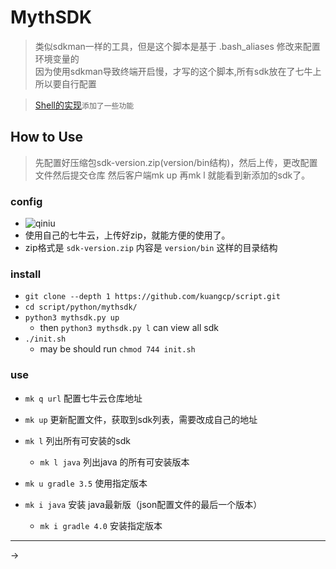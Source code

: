 # MythSDK
> 类似sdkman一样的工具，但是这个脚本是基于 .bash_aliases 修改来配置环境变量的<br/>
> 因为使用sdkman导致终端开启慢，才写的这个脚本,所有sdk放在了七牛上 所以要自行配置<br/>

> [Shell的实现](/shell/sdk/README.md)`添加了一些功能`

## How to Use
> 先配置好压缩包sdk-version.zip(version/bin结构)，然后上传，更改配置文件然后提交仓库
> 然后客户端mk up 再mk l 就能看到新添加的sdk了。

### config
- ![qiniu](https://raw.githubusercontent.com/Kuangcp/ImageRepos/masters/Image/mythsdk/qiniu.gng)
- 使用自己的七牛云，上传好zip，就能方便的使用了。 
- zip格式是 `sdk-version.zip` 内容是 `version/bin` 这样的目录结构

### install 
- `git clone --depth 1 https://github.com/kuangcp/script.git`
- `cd script/python/mythsdk/`
- `python3 mythsdk.py up` 
    - then `python3 mythsdk.py l` can view all sdk
- `./init.sh` 
    - may be should run `chmod 744 init.sh`

### use

- `mk q url` 配置七牛云仓库地址

- `mk up` 更新配置文件，获取到sdk列表，需要改成自己的地址
- `mk l` 列出所有可安装的sdk
    - `mk l java` 列出java 的所有可安装版本
- `mk u gradle 3.5` 使用指定版本
- `mk i java` 安装 java最新版（json配置文件的最后一个版本）
    - `mk i gradle 4.0` 安装指定版本


*******************
→ 
